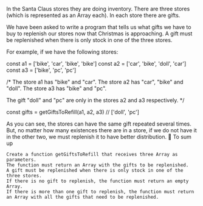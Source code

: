 In the Santa Claus stores they are doing inventory. There are three stores (which is represented as an Array each). In each store there are gifts.

We have been asked to write a program that tells us what gifts we have to buy to replenish our stores now that Christmas is approaching. A gift must be replenished when there is only stock in one of the three stores.

For example, if we have the following stores:

const a1 = ['bike', 'car', 'bike', 'bike']
const a2 = ['car', 'bike', 'doll', 'car']
const a3 = ['bike', 'pc', 'pc']

/\* The store a1 has "bike" and "car".
The store a2 has "car", "bike" and "doll".
The store a3 has "bike" and "pc".

The gift "doll" and "pc" are only in the stores a2 and a3 respectively.
\*/

const gifts = getGiftsToRefill(a1, a2, a3) // ['doll', 'pc']

As you can see, the stores can have the same gift repeated several times. But, no matter how many existences there are in a store, if we do not have it in the other two, we must replenish it to have better distribution.
📝 To sum up

    Create a function getGiftsToRefill that receives three Array as parameters.
    The function must return an Array with the gifts to be replenished.
    A gift must be replenished when there is only stock in one of the three stores.
    If there is no gift to replenish, the function must return an empty Array.
    If there is more than one gift to replenish, the function must return an Array with all the gifts that need to be replenished.
